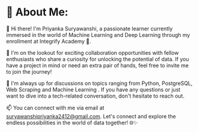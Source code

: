 # 💫 About Me:

👋 Hi there! I'm Priyanka Suryawanshi, a passionate learner currently immersed in the world of Machine Learning and Deep Learning through my enrollment at Integrify Academy 🚀.

🤝 I'm on the lookout for exciting collaboration opportunities with fellow enthusiasts who share a curiosity for unlocking the potential of data. If you have a project in mind or need an extra pair of hands, feel free to invite me to join the journey!

💬 I'm always up for discussions on topics ranging from Python, PostgreSQL, Web Scraping and Machine Learning . If you have any questions or just want to dive into a tech-related conversation, don't hesitate to reach out.

📫 You can connect with me via email at [suryawanshipriyanka2412@gmail.com](mailto:suryawanshipriyanka2412@gmail.com). Let's connect and explore the endless possibilities in the world of data together! 🌐✨
